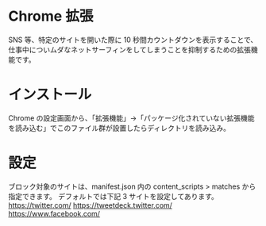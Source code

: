 # Chrome 拡張

SNS 等、特定のサイトを開いた際に 10 秒間カウントダウンを表示することで、仕事中についムダなネットサーフィンをしてしまうことを抑制するための拡張機能です。

# インストール

Chrome の設定画面から、「拡張機能」→「パッケージ化されていない拡張機能を読み込む」でこのファイル群が設置したらディレクトリを読み込み。

# 設定

ブロック対象のサイトは、manifest.json 内の content_scripts > matches から指定できます。
デフォルトでは下記 3 サイトを設定してあります。
https://twitter.com/
https://tweetdeck.twitter.com/
https://www.facebook.com/
